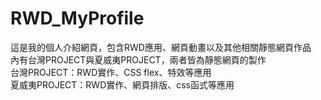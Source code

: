 # RWD_MyProfile
這是我的個人介紹網頁，包含RWD應用、網頁動畫以及其他相關靜態網頁作品  
內有台灣PROJECT與夏威夷PROJECT，兩者皆為靜態網頁的製作  
台灣PROJECT：RWD實作、CSS flex、特效等應用   
夏威夷PROJECT：RWD實作、網頁排版、css函式等應用   
